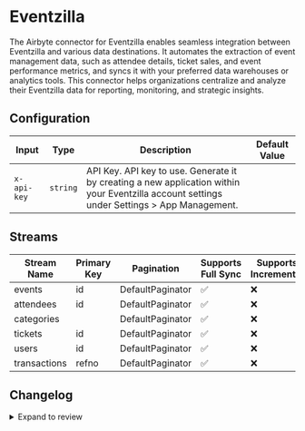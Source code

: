 # Eventzilla
The Airbyte connector for Eventzilla enables seamless integration between Eventzilla and various data destinations. It automates the extraction of event management data, such as attendee details, ticket sales, and event performance metrics, and syncs it with your preferred data warehouses or analytics tools. This connector helps organizations centralize and analyze their Eventzilla data for reporting, monitoring, and strategic insights.

## Configuration

| Input | Type | Description | Default Value |
|-------|------|-------------|---------------|
| `x-api-key` | `string` | API Key. API key to use. Generate it by creating a new application within your Eventzilla account settings under Settings &gt; App Management. |  |

## Streams
| Stream Name | Primary Key | Pagination | Supports Full Sync | Supports Incremental |
|-------------|-------------|------------|---------------------|----------------------|
| events | id | DefaultPaginator | ✅ |  ❌  |
| attendees | id | DefaultPaginator | ✅ |  ❌  |
| categories |  | DefaultPaginator | ✅ |  ❌  |
| tickets | id | DefaultPaginator | ✅ |  ❌  |
| users | id | DefaultPaginator | ✅ |  ❌  |
| transactions | refno | DefaultPaginator | ✅ |  ❌  |

## Changelog

<details>
  <summary>Expand to review</summary>

| Version          | Date              | Pull Request | Subject        |
|------------------|-------------------|--------------|----------------|
| 0.0.19 | 2025-04-19 | [58333](https://github.com/airbytehq/airbyte/pull/58333) | Update dependencies |
| 0.0.18 | 2025-04-12 | [57782](https://github.com/airbytehq/airbyte/pull/57782) | Update dependencies |
| 0.0.17 | 2025-04-05 | [57205](https://github.com/airbytehq/airbyte/pull/57205) | Update dependencies |
| 0.0.16 | 2025-03-29 | [56539](https://github.com/airbytehq/airbyte/pull/56539) | Update dependencies |
| 0.0.15 | 2025-03-22 | [55959](https://github.com/airbytehq/airbyte/pull/55959) | Update dependencies |
| 0.0.14 | 2025-03-08 | [55334](https://github.com/airbytehq/airbyte/pull/55334) | Update dependencies |
| 0.0.13 | 2025-03-01 | [54927](https://github.com/airbytehq/airbyte/pull/54927) | Update dependencies |
| 0.0.12 | 2025-02-22 | [54450](https://github.com/airbytehq/airbyte/pull/54450) | Update dependencies |
| 0.0.11 | 2025-02-15 | [53753](https://github.com/airbytehq/airbyte/pull/53753) | Update dependencies |
| 0.0.10 | 2025-02-08 | [53375](https://github.com/airbytehq/airbyte/pull/53375) | Update dependencies |
| 0.0.9 | 2025-02-01 | [52840](https://github.com/airbytehq/airbyte/pull/52840) | Update dependencies |
| 0.0.8 | 2025-01-25 | [52334](https://github.com/airbytehq/airbyte/pull/52334) | Update dependencies |
| 0.0.7 | 2025-01-18 | [51675](https://github.com/airbytehq/airbyte/pull/51675) | Update dependencies |
| 0.0.6 | 2025-01-11 | [51083](https://github.com/airbytehq/airbyte/pull/51083) | Update dependencies |
| 0.0.5 | 2024-12-28 | [50549](https://github.com/airbytehq/airbyte/pull/50549) | Update dependencies |
| 0.0.4 | 2024-12-21 | [50047](https://github.com/airbytehq/airbyte/pull/50047) | Update dependencies |
| 0.0.3 | 2024-12-14 | [49488](https://github.com/airbytehq/airbyte/pull/49488) | Update dependencies |
| 0.0.2 | 2024-12-12 | [49198](https://github.com/airbytehq/airbyte/pull/49198) | Update dependencies |
| 0.0.1 | 2024-10-23 | | Initial release by [@parthiv11](https://github.com/parthiv11) via Connector Builder |

</details>
